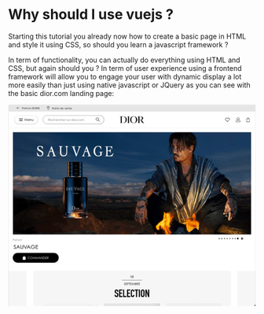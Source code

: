 # Why should I use vuejs ?

Starting this tutorial you already now how to create a basic page in HTML and style it using CSS, so should you learn a javascript framework ?

In term of functionality, you can actually do everything using HTML and CSS, but again should you ?
In term of user experience using a frontend framework will allow you to engage your user with dynamic display a lot more easily than just using native javascript or JQuery as you can see with the basic dior.com landing page:

![Example of Dior e-commerce website](./usingAFramework.gif)

